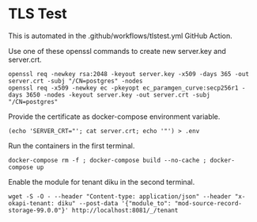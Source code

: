 # TLS Test
This is automated in the .github/workflows/tlstest.yml GitHub Action.

Use one of these openssl commands to create new server.key and server.crt.

```
openssl req -newkey rsa:2048 -keyout server.key -x509 -days 365 -out server.crt -subj "/CN=postgres" -nodes
openssl req -x509 -newkey ec -pkeyopt ec_paramgen_curve:secp256r1 -days 3650 -nodes -keyout server.key -out server.crt -subj "/CN=postgres"
```

Provide the certificate as docker-compose environment variable.
```
(echo 'SERVER_CRT="'; cat server.crt; echo '"') > .env
```

Run the containers in the first terminal.
```
docker-compose rm -f ; docker-compose build --no-cache ; docker-compose up
```

Enable the module for tenant diku in the second terminal.
```
wget -S -O - --header "Content-type: application/json" --header "x-okapi-tenant: diku" --post-data '{"module_to": "mod-source-record-storage-99.0.0"}' http://localhost:8081/_/tenant
```
